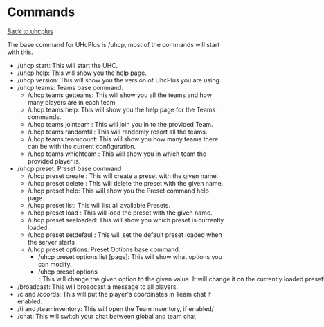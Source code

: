 # Commands
[Back to uhcplus](/wiki/plugins/uhcplus/index.md)

The base command for UHcPlus is /uhcp, most of the commands will start with this.

- /uhcp start: This will start the UHC.
- /uhcp help: This will show you the help page.
- /uhcp version: This will show you the version of UhcPlus you are using.
- /uhcp teams: Teams base command.
    - /uhcp teams getteams: This will show you all the teams and how many players are in each team
    - /uhcp teams help: This will show you the help page for the Teams commands.
    - /uhcp teams jointeam <team id>: This will join you in to the provided Team.
    - /uhcp teams randomfill: This will randomly resort all the teams.
    - /uhcp teams teamcount: This will show you how many teams there can be with the current configuration.
    - /uhcp teams whichteam <player name>: This will show you in which team the provided player is.
- /uhcp preset: Preset base command
    - /uhcp preset create <name>: This will create a preset with the given name.
    - /uhcp preset delete <name>: This will delete the preset with the given name.
    - /uhcp preset help: This will show you the Preset command help page.
    - /uhcp preset list: This will list all available Presets.
    - /uhcp preset load <name>: This will load the preset with the given name.
    - /uhcp preset seeloaded: This will show you which preset is currently loaded.
    - /uhcp preset setdefaul <name>: This will set the default preset loaded when the server starts
    - /uhcp preset options: Preset Options base command.
        - /uhcp preset options list [page]: This will show what options you can modify.
        - /uhcp preset options <option> <value>: This will change the given option to the given value. It will change it on the currently loaded preset!
- /broadcast: This will broadcast a message to all players.
- /c and /coords: This will put the player's coordinates in Team chat if enabled.
- /ti and /teaminventory: This will open the Team Inventory, if enabled/
- /chat: This will switch your chat between global and team chat
